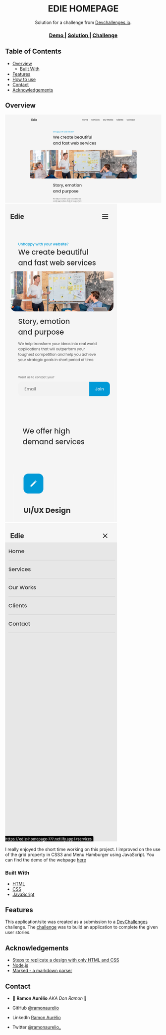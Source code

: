 <!-- Please update value in the {}  -->

<h1 align="center">EDIE HOMEPAGE</h1>

<div align="center">
   Solution for a challenge from  <a href="http://devchallenges.io" target="_blank">Devchallenges.io</a>.
</div>

<div align="center">
  <h3>
    <a href="https://edie-homepage-777.netlify.app/">
      Demo
    </a>
    <span> | </span>
    <a href="https://github.com/ramonaurelio/edie-homepage">
      Solution
    </a>
    <span> | </span>
    <a href="https://devchallenges.io/challenges/xobQBuf8zWWmiYMIAZe0">
      Challenge
    </a>
  </h3>
</div>

<!-- TABLE OF CONTENTS -->

## Table of Contents

- [Overview](#overview)
  - [Built With](#built-with)
- [Features](#features)
- [How to use](#how-to-use)
- [Contact](#contact)
- [Acknowledgements](#acknowledgements)

<!-- OVERVIEW -->

## Overview

![screenshot](./imgs/Screenshot%20from%202022-09-26%2015-00-54.png)
![screenshot](./imgs/Screenshot%20from%202022-09-26%2015-01-19.png)
![screenshot](./imgs/Screenshot%20from%202022-09-26%2015-01-44.png)

I really enjoyed the short time working on this project. I improved on the use of the grid property in CSS3 and Menu Hamburger using JavaScript.
You can find the demo of the webpage [here](https://edie-homepage-777.netlify.app/)

### Built With

<!-- This section should list any major frameworks that you built your project using. Here are a few examples.-->

- [HTML](https://developer.mozilla.org/en-US/docs/Web/HTML)
- [CSS](https://developer.mozilla.org/en-US/docs/Web/CSS)
- [JavaScript](https://developer.mozilla.org/en-US/docs/Web/JavaScript)

## Features

<!-- List the features of your application or follow the template. Don't share the figma file here :) -->

This application/site was created as a submission to a [DevChallenges](https://devchallenges.io/challenges) challenge. The [challenge](https://devchallenges.io/challenges/wBunSb7FPrIepJZAg0sY) was to build an application to complete the given user stories.

## Acknowledgements

<!-- This section should list any articles or add-ons/plugins that helps you to complete the project. This is optional but it will help you in the future. For exmpale -->

- [Steps to replicate a design with only HTML and CSS](https://devchallenges-blogs.web.app/how-to-replicate-design/)
- [Node.js](https://nodejs.org/)
- [Marked - a markdown parser](https://github.com/chjj/marked)

## Contact

- 👤 **Ramon Aurélio** _AKA Don Ramon_ 💪

- GitHub [@ramonaurelio](https://github.com/ramonaurelio)
- LinkedIn [Ramon Aurélio](https://www.linkedin.com/in/ramonaurelio/)
- Twitter [@ramonaurelio\_](https://twitter.com/ramonaurelio_)
